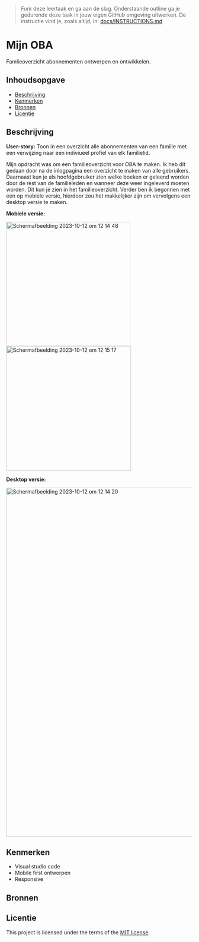 > _Fork_ deze leertaak en ga aan de slag. Onderstaande outline ga je gedurende deze taak in jouw eigen GitHub omgeving uitwerken. De instructie vind je, zoals altijd, in: [docs/INSTRUCTIONS.md](docs/INSTRUCTIONS.md)

# Mijn OBA
<!-- Geef je project een titel en schrijf in één zin wat het is -->
Famlieoverzicht abonnementen ontwerpen en ontwikkelen. 

## Inhoudsopgave
  * [Beschrijving](#beschrijving)
  * [Kenmerken](#kenmerken)
  * [Bronnen](#bronnen)
  * [Licentie](#licentie)

## Beschrijving
<!-- In de Beschrijving staat hoe je project er uit ziet, hoe het werkt en wat je er mee kan. -->
<!-- Voeg een mooie poster visual toe 📸 -->
<!-- Voeg een link toe naar Github Pages 🌐-->
**User-story:** Toon in een overzicht alle abonnementen van een familie met een verwijzing naar een indiviueel profiel van elk familielid.

Mijn opdracht was om een familieoverzicht voor OBA te maken. Ik heb dit gedaan door na de inlogpagina een overzicht te maken van alle gebruikers. Daarnaast kun je als hoofdgebruiker zien welke boeken er geleend worden door de rest van de familieleden en wanneer deze weer ingeleverd moeten worden. Dit kun je zien in het familieoverzicht. 
Verder ben ik begonnen met een op mobiele versie, hierdoor zou het makkelijker zijn om vervolgens een desktop versie te maken.  

**Mobiele versie:**

<img width="335" alt="Schermafbeelding 2023-10-12 om 12 14 48" src="https://github.com/EBok1/the-client-website/assets/144004887/d755dca3-745e-4eb3-a81e-2fa4c5a370b0">
<img width="337" alt="Schermafbeelding 2023-10-12 om 12 15 17" src="https://github.com/EBok1/the-client-website/assets/144004887/f178d45b-bc23-4c7a-8150-b52c0c245a96">

**Desktop versie:**

<img width="942" alt="Schermafbeelding 2023-10-12 om 12 14 20" src="https://github.com/EBok1/the-client-website/assets/144004887/7e25d777-36e4-4ab0-bec0-b9a5d04008e8">


## Kenmerken
<!-- Bij Kenmerken staat welke technieken zijn gebruikt en hoe. Wat is de HTML structuur? Wat zijn de belangrijkste dingen in CSS? Wat is er met Javascript gedaan en hoe? Misschien heb je een framwork of library gebruikt? -->
- Visual studio code
- Mobile first ontworpen
- Responsive

## Bronnen

## Licentie
This project is licensed under the terms of the [MIT license](./LICENSE).
